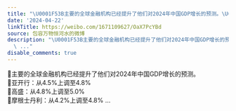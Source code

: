 ```yaml
---
title: "\U0001F53B主要的全球金融机构已经提升了他们对2024年中国GDP增长的预测。\U0001F53B亚开行：从4.5%上调至4.8%\U0001F53B高盛：从4.8%上调至5.0%\U0001F53B摩根士丹利：从4.2%上调至4.8%"
date: '2024-04-22'
linkTitle: https://weibo.com/1671109627/OaX7PcYBd
source: 包容万物恒河水的微博
description: "\U0001F53B主要的全球金融机构已经提升了他们对2024年中国GDP增长的预测。<br>\U0001F53B亚开行：从4.5%上调至4.8%<br>\U0001F53B高盛：从4.8%上调至5.0%<br>\U0001F53B摩根士丹利：从4.2%上调至4.8%
  \ ..."
disable_comments: true
---
```

🔻主要的全球金融机构已经提升了他们对2024年中国GDP增长的预测。<br>🔻亚开行：从4.5%上调至4.8%<br>🔻高盛：从4.8%上调至5.0%<br>🔻摩根士丹利：从4.2%上调至4.8%  ...